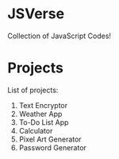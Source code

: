 # JSVerse
Collection of JavaScript Codes!

# Projects
List of projects:

1. Text Encryptor
2. Weather App
3. To-Do List App
4. Calculator
5. Pixel Art Generator
6. Password Generator
